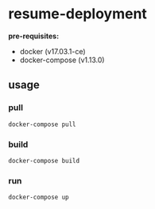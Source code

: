 # resume-deployment

**pre-requisites:**
- docker (v17.03.1-ce)
- docker-compose (v1.13.0)

## usage

### pull
```shell
docker-compose pull
```

### build
```shell
docker-compose build
```

### run
```shell
docker-compose up
```
